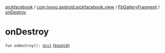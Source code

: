 [pickfacebook](../../index.md) / [com.lovoo.android.pickfacebook.view](../index.md) / [FbGalleryFragment](index.md) / [onDestroy](./on-destroy.md)

# onDestroy

`fun onDestroy(): `[`Unit`](https://kotlinlang.org/api/latest/jvm/stdlib/kotlin/-unit/index.html) [(source)](https://github.com/lovoo/android-pickpic/blob/master/pickfacebook/pickfacebook/src/main/kotlin/com/lovoo/android/pickfacebook/view/FbGalleryFragment.kt#L102)